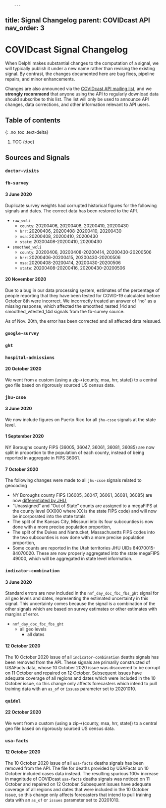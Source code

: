         ---
title: Signal Changelog
parent: COVIDcast API
nav_order: 3
---

# COVIDcast Signal Changelog

When Delphi makes substantial changes to the computation of a signal, we will
typically publish it under a new name rather than revising the existing signal.
By contrast, the changes documented here are bug fixes, pipeline repairs, and
minor enhancements.

Changes are also announced via the [COVIDcast API mailing
list](https://lists.andrew.cmu.edu/mailman/listinfo/delphi-covidcast-api), and
we **strongly recommend** that anyone using the API to regularly download data
should subscribe to this list. The list will only be used to announce API
changes, data corrections, and other information relevant to API users.

## Table of contents
{: .no_toc .text-delta}

1. TOC
{:toc}

## Sources and Signals
### `doctor-visits`
### `fb-survey`

#### 3 June 2020

Duplicate survey weights had corrupted historical figures for the following signals and dates. The correct data has been restored to the API.
* `raw_wcli`
  * `county`: 20200406, 20200408, 20200410, 20200430
  * `hrr`: 20200406, 20200408-20200410, 20200430
  * `msa`: 20200408, 20200410, 20200430
  * `state`: 20200408-20200410, 20200430
* `smoothed_wcli`
  * `county`: 20200406, 20200408-20200414, 20200430-20200506
  * `hrr`: 20200406-20200415, 20200430-20200506
  * `msa`: 20200408-20200414, 20200430-20200506
  * `state`: 20200408-20200416, 20200430-20200506
  
#### 20 November 2020  

Due to a bug in our data processing system, estimates of the percentage of people reporting that they have been tested for COVID-19 calculated before October 8th were incorrect. 
We incorrectly treated an answer of “no” as a missing response, which affected the smoothed_tested_14d and smoothed_wtested_14d signals from the fb-survey source. 

As of Nov. 20th, the error has been corrected and all affected data reissued. 


### `google-survey`
### `ght`

### `hospital-admissions`
#### 20 October 2020
We went from a custom (using a zip->(county, msa, hrr, state)) to a central geo file based on rigorously sourced US census data.

### `jhu-csse`

#### 3 June 2020

We now include figures on Puerto Rico for all `jhu-csse` signals at the state level.

#### 1 September 2020

NY Boroughs county FIPS (36005, 36047, 36061, 36081, 36085) are now split in proportion to the population of each county, instead of being reported in aggregate in FIPS 36061. 

#### 7 October 2020

The following changes were made to all `jhu-csse` signals related to geocoding
- NY Boroughs county FIPS (36005, 36047, 36061, 36081, 36085) are now [differentiated by JHU](https://github.com/CSSEGISandData/COVID-19/issues/3084),
- “Unassigned” and “Out of State” counts are assigned to a megaFIPS at the county level (XX000 where XX is the state FIPS code) and will now be incorporated into the state totals
- The split of the Kansas City, Missouri into its four subcounties is now done with a more precise population proportion,
- The split of the Dukes and Nantucket, Massachusetts FIPS codes into the two subcounties is now done with a more precise population proportion,
- Some counts are reported in the Utah territories JHU UIDs 84070015-84070020. These are now properly aggregated into the state megaFIPS 49000, which will be aggregated in state level information.

### `indicator-combination`

#### 3 June 2020

Standard errors are now included in the `nmf_day_doc_fbc_fbs_ght` signal for all geo levels and dates, representing the estimated uncertainty in this signal. This uncertainty comes because the signal is a combination of the other signals which are based on survey estimates or other estimates with margins of error.

* `nmf_day_doc_fbc_fbs_ght`
  * all geo levels
    * all dates

#### 12 October 2020

The 10 October 2020 issue of all `indicator-combination` deaths signals has been removed from the API. These signals are primarily constructed of USAFacts data, whose 10 October 2020 issue was discovered to be corrupt on 11 October and repaired on 12 October. Subsequent issues have adequate coverage of all regions and dates which were included in the 10 October issue, so this change only affects forecasters which intend to pull training data with an `as_of` or `issues` parameter set to 20201010.

### `quidel`

#### 22 October 2020
We went from a custom (using a zip->(county, msa, hrr, state)) to a central geo file based on rigorously sourced US census data.

### `usa-facts`

#### 12 October 2020

The 10 October 2020 issue of all `usa-facts` deaths signals has been removed from the API. The file for deaths provided by USAFacts on 10 October included cases data instead. The resulting spurious 100× increase in magnitude of COVIDcast `usa-facts` deaths signals was noticed on 11 October and repaired on 12 October. Subsequent issues have adequate coverage of all regions and dates that were included in the 10 October issue, so this change only affects forecasters that intend to pull training data with an `as_of` or `issues` parameter set to 20201010.
